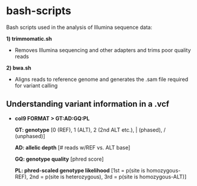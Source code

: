# bash-scripts
Bash scripts used in the analysis of Illumina sequence data:

**1) trimmomatic.sh**

- Removes Illumina sequencing and other adapters and trims poor quality reads

**2) bwa.sh**

- Aligns reads to reference genome and generates the .sam file required for variant calling

## Understanding variant information in a .vcf

- **col9 FORMAT > GT:AD:GQ:PL**

  **GT: genotype** [0 (REF), 1 (ALT), 2 (2nd ALT etc.), | (phased), / (unphased)]
  
  **AD: allelic depth** [# reads w/REF vs. ALT base]
  
  **GQ: genotype quality** [phred score]
  
  **PL: phred-scaled genotype likelihood** [1st = p(site is homozygous-REF), 2nd = p(site is heterozygous), 3rd = p(site is homozygous-ALT)]
